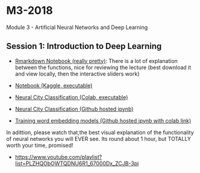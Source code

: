 # M3-2018
 Module 3 - Artificial Neural Networks and Deep Learning
 
 ## Session 1: Introduction to Deep Learning
  * [Rmarkdown Notebook (really pretty)](https://aaudk-my.sharepoint.com/:u:/g/personal/dsh_id_aau_dk/EZElFlVgaAlBiwdUBJrC6YcBlLlRUAvaa9tJenAcSD8gWg?e=GFqATq): There is a lot of explanation between the functions, nice for reviewing the lecture (best download it and view locally, then the interactive sliders work)
 
 * [Notebook (Kaggle, executable)](https://www.kaggle.com/danielhain/sds-2018-m3-1-introduction-to-deep-learning) 
 
 * [Neural City Classification (Colab, executable)](https://colab.research.google.com/drive/1MHq7vpmDs0CIbKA2GnjexmCRDB06Gx0y) 
 
 * [Neural City Classification (Github hosted ipynb)](http://nbviewer.jupyter.org/github/SDS-AAU/M3-2018/blob/master/notebooks/Neural_City_Predict.ipynb)
 
 * [Training word embedding models (Github hosted ipynb with colab link)](http://nbviewer.jupyter.org/github/SDS-AAU/M3-2018/blob/master/notebooks/training_word2vec_text8.ipynb)
 
 In adittion, please watch that,the best visual explanation of the functionality of neural networks you will EVER see. Its round about 1 hour, but TOTALLY worth your time, promised!
 
 * https://www.youtube.com/playlist?list=PLZHQObOWTQDNU6R1_67000Dx_ZCJB-3pi
